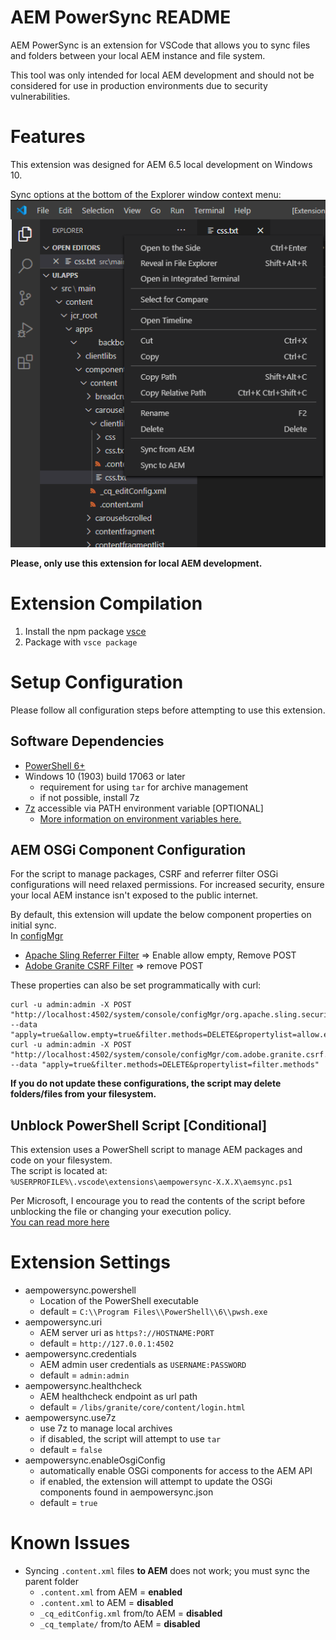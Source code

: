 # AEM PowerSync README
AEM PowerSync is an extension for VSCode that allows you to sync files and folders between your local AEM instance and file system.

This tool was only intended for local AEM development and should not be considered for use in production environments due to security vulnerabilities.

# Features
This extension was designed for AEM 6.5 local development on Windows 10.

Sync options at the bottom of the Explorer window context menu:
![context menu options](images/menu.png)

**Please, only use this extension for local AEM development.**

# Extension Compilation
1. Install the npm package [vsce](https://www.npmjs.com/package/vsce)  
2. Package with `vsce package`  

# Setup Configuration
Please follow all configuration steps before attempting to use this extension.  

## Software Dependencies
- [PowerShell 6+](https://github.com/PowerShell/PowerShell/releases)
- Windows 10 (1903) build 17063 or later
    - requirement for using `tar` for archive management
    - if not possible, install 7z
- [7z](https://www.7-zip.org/a/7z1900-x64.msi) accessible via PATH environment variable \[OPTIONAL\]
    - [More information on environment variables here.](https://support.microsoft.com/en-us/help/310519/how-to-manage-environment-variables-in-windows-xp)

## AEM OSGi Component Configuration
For the script to manage packages, CSRF and referrer filter OSGi configurations will need relaxed permissions. For increased security, ensure your local AEM instance isn't exposed to the public internet.  

By default, this extension will update the below component properties on initial sync.  
In [configMgr](http://localhost:4502/system/console/configMgr)  
- [Apache Sling Referrer Filter](http://localhost:4502/system/console/configMgr/org.apache.sling.security.impl.ReferrerFilter) => Enable allow empty, Remove POST  
- [Adobe Granite CSRF Filter](http://localhost:4502/system/console/configMgr/com.adobe.granite.csrf.impl.CSRFFilter) => remove POST  


These properties can also be set programmatically with curl:  
```
curl -u admin:admin -X POST "http://localhost:4502/system/console/configMgr/org.apache.sling.security.impl.ReferrerFilter" --data "apply=true&allow.empty=true&filter.methods=DELETE&propertylist=allow.empty,filter.methods"
curl -u admin:admin -X POST "http://localhost:4502/system/console/configMgr/com.adobe.granite.csrf.impl.CSRFFilter" --data "apply=true&filter.methods=DELETE&propertylist=filter.methods"
```

**If you do not update these configurations, the script may delete folders/files from your filesystem.**

## Unblock PowerShell Script [Conditional]
This extension uses a PowerShell script to manage AEM packages and code on your filesystem.  
The script is located at:  
`%USERPROFILE%\.vscode\extensions\aempowersync-X.X.X\aemsync.ps1`

Per Microsoft, I encourage you to read the contents of the script before unblocking the file or changing your execution policy.  
[You can read more here](https://docs.microsoft.com/en-us/powershell/module/microsoft.powershell.security/set-executionpolicy?view=powershell-7#example-7--unblock-a-script-to-run-it-without-changing-the-execution-policy)  


# Extension Settings
- aempowersync.powershell
    - Location of the PowerShell executable
    - default = `C:\\Program Files\\PowerShell\\6\\pwsh.exe`
- aempowersync.uri
    - AEM server uri as `https?://HOSTNAME:PORT`
    - default = `http://127.0.0.1:4502`
- aempowersync.credentials
    - AEM admin user credentials as `USERNAME:PASSWORD`
    - default = `admin:admin`
- aempowersync.healthcheck
    - AEM healthcheck endpoint as url path
    - default = `/libs/granite/core/content/login.html`
- aempowersync.use7z
    - use 7z to manage local archives
    - if disabled, the script will attempt to use `tar`
    - default = `false`
- aempowersync.enableOsgiConfig
    - automatically enable OSGi components for access to the AEM API
    - if enabled, the extension will attempt to update the OSGi components found in aempowersync.json
    - default = `true`

# Known Issues
- Syncing `.content.xml` files **to AEM** does not work; you must sync the parent folder
    - `.content.xml` from AEM = **enabled**
    - `.content.xml` to AEM = **disabled**
    - `_cq_editConfig.xml` from/to AEM = **disabled**
    - `_cq_template/` from/to AEM = **disabled**

&nbsp;